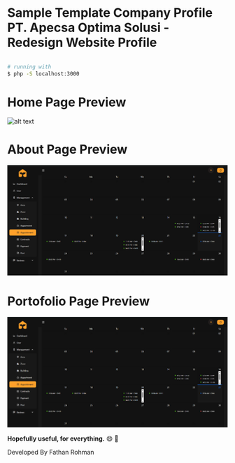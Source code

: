 # Sample Template Company Profile PT. Apecsa Optima Solusi - Redesign Website Profile
##
``` bash
# running with
$ php -S localhost:3000
```
##
# Home Page Preview
![alt text]([SWD/appointment_calendar.png](https://github.com/VinHomeRentApp/.github/blob/main/profile/SWD/appointment_calendar.png))

# About Page Preview
![alt text](SWD/appointment_calendar.png)
# Portofolio Page Preview
![alt text](SWD/appointment_calendar.png)


**Hopefully useful, for everything.** :smile: :punch:

Developed By Fathan Rohman
